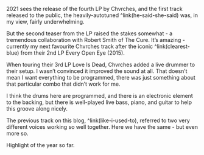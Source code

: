 2021 sees the release of the fourth LP by Chvrches, and the first track released to the public, the heavily-autotuned ^link(he-said-she-said) was, in my view, fairly underwhelming.

But the second teaser from the LP raised the stakes somewhat - a tremendous collaboration with Robert Smith of The Cure. It’s amazing - currently my next favourite Chvrches track after the iconic ^link(clearest-blue) from their 2nd LP Every Open Eye (2015).

When touring their 3rd LP Love Is Dead, Chvrches added a live drummer to their setup. I wasn’t convinced it improved the sound at all. That doesn’t mean I want everything to be programmed, there was just something about that particular combo that didn’t work for me.

I think the drums here are programmed, and there is an electronic element to the backing, but there is well-played live bass, piano, and guitar to help this groove along nicely.

The previous track on this blog, ^link(like-i-used-to), referred to two very different voices working so well together. Here we have the same - but even more so.

Highlight of the year so far.

